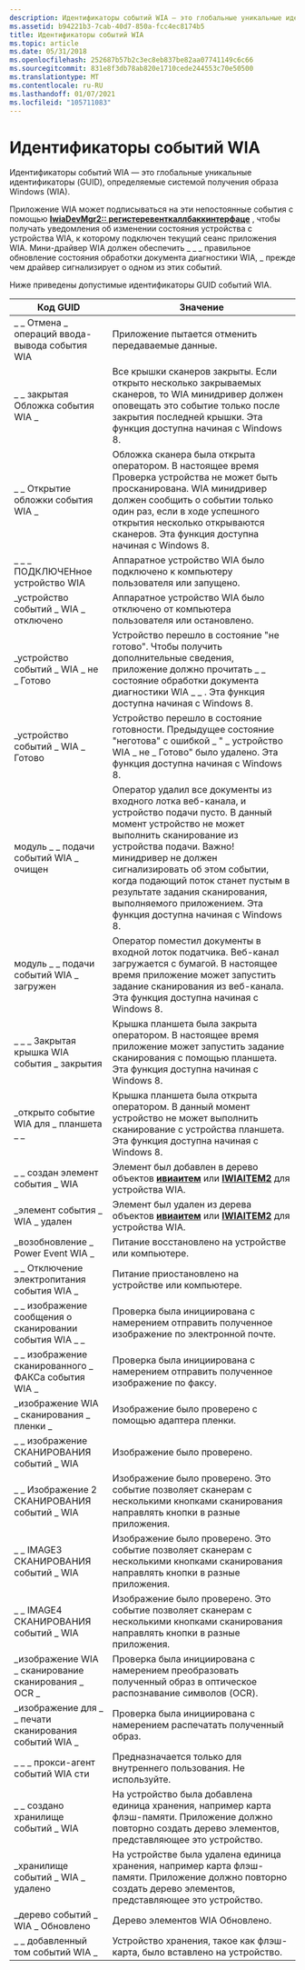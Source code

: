 ```yaml
---
description: Идентификаторы событий WIA — это глобальные уникальные идентификаторы (GUID), определяемые системой получения образа Windows (WIA).
ms.assetid: b94221b3-7cab-40d7-850a-fcc4ec8174b5
title: Идентификаторы событий WIA
ms.topic: article
ms.date: 05/31/2018
ms.openlocfilehash: 252687b57b2c3ec8eb837be82aa07741149c6c66
ms.sourcegitcommit: 831e8f3db78ab820e1710cede244553c70e50500
ms.translationtype: MT
ms.contentlocale: ru-RU
ms.lasthandoff: 01/07/2021
ms.locfileid: "105711083"
---
```

# <a name="wia-event-identifiers"></a>Идентификаторы событий WIA

Идентификаторы событий WIA — это глобальные уникальные идентификаторы (GUID), определяемые системой получения образа Windows (WIA).

Приложение WIA может подписываться на эти непостоянные события с помощью [**IwiaDevMgr2:: регистеревенткаллбаккинтерфаце**](-wia-iwiadevmgr2-registereventcallbackinterface.md) , чтобы получать уведомления об изменении состояния устройства с устройства WIA, к которому подключен текущий сеанс приложения WIA. Мини-драйвер WIA должен обеспечить \_ \_ \_ правильное обновление состояния обработки документа диагностики WIA, \_ прежде чем драйвер сигнализирует о одном из этих событий.

Ниже приведены допустимые идентификаторы GUID событий WIA. 

| Код GUID                             | Значение                                                                                                                                                                                                                                                                                                                               |
|----------------------------------|---------------------------------------------------------------------------------------------------------------------------------------------------------------------------------------------------------------------------------------------------------------------------------------------------------------------------------------|
| \_ \_ Отмена \_ операций ввода-вывода события WIA           | Приложение пытается отменить передаваемые данные.                                                                                                                                                                                                                                                                                   |
| \_ \_ закрытая Обложка события WIA \_        | Все крышки сканеров закрыты. Если открыто несколько закрываемых сканеров, то WIA минидривер должен оповещать это событие только после закрытия последней крышки. Эта функция доступна начиная с Windows 8.                                                                                                                      |
| \_ \_ Открытие обложки события WIA \_          | Обложка сканера была открыта оператором. В настоящее время Проверка устройства не может быть просканирована. WIA минидривер должен сообщить о событии только один раз, если в ходе успешного открытия несколько открываются сканеров. Эта функция доступна начиная с Windows 8.                                                                                        |
| \_ \_ \_ ПОДКЛЮЧЕНное устройство WIA    | Аппаратное устройство WIA было подключено к компьютеру пользователя или запущено.                                                                                                                                                                                                                                                                |
| \_устройство событий \_ WIA \_ отключено | Аппаратное устройство WIA было отключено от компьютера пользователя или остановлено.                                                                                                                                                                                                                                                           |
| \_устройство событий \_ WIA \_ не \_ Готово   | Устройство перешло в состояние "не готово". Чтобы получить дополнительные сведения, приложение должно прочитать \_ \_ состояние обработки документа диагностики WIA \_ \_ . Эта функция доступна начиная с Windows 8.                                                                                                                                                         |
| \_устройство событий \_ WIA \_ Готово        | Устройство перешло в состояние готовности. Предыдущее состояние "неготова" с ошибкой \_ " \_ устройство WIA \_ не \_ Готово" было удалено. Эта функция доступна начиная с Windows 8.                                                                                                                                                             |
| модуль \_ \_ подачи событий WIA \_ очищен      | Оператор удалил все документы из входного лотка веб-канала, и устройство подачи пусто. В данный момент устройство не может выполнить сканирование из устройства подачи. Важно! минидривер не должен сигнализировать об этом событии, когда подающий поток станет пустым в результате задания сканирования, выполняемого приложением. Эта функция доступна начиная с Windows 8. |
| модуль \_ \_ подачи событий WIA \_ загружен       | Оператор поместил документы в входной лоток податчика. Веб-канал загружается с бумагой. В настоящее время приложение может запустить задание сканирования из веб-канала. Эта функция доступна начиная с Windows 8.                                                                                                                     |
| \_ \_ \_ Закрытая крышка WIA события \_ закрытия | Крышка планшета была закрыта оператором. В настоящее время приложение может запустить задание сканирования с помощью планшета. Эта функция доступна начиная с Windows 8.                                                                                                                                                                 |
| \_открыто событие WIA для \_ планшета \_ \_   | Крышка планшета была открыта оператором. В данный момент устройство не может выполнить сканирование с устройства планшета. Эта функция доступна начиная с Windows 8.                                                                                                                                                                                  |
| \_ \_ создан элемент события \_ WIA        | Элемент был добавлен в дерево объектов [**ивиаитем**](/windows/desktop/api/wia_xp/nn-wia_xp-iwiaitem) или [**IWIAITEM2**](-wia-iwiaitem2.md) для устройства WIA.                                                                                                                                                                                                   |
| \_элемент события \_ WIA \_ удален        | Элемент был удален из дерева объектов [**ивиаитем**](/windows/desktop/api/wia_xp/nn-wia_xp-iwiaitem) или [**IWIAITEM2**](-wia-iwiaitem2.md) для устройства WIA.                                                                                                                                                                                               |
| \_возобновление \_ Power Event WIA \_        | Питание восстановлено на устройстве или компьютере.                                                                                                                                                                                                                                                                                    |
| \_ \_ Отключение электропитания события WIA \_       | Питание приостановлено на устройстве или компьютере.                                                                                                                                                                                                                                                                                   |
| \_ \_ изображение сообщения о сканировании события WIA \_ \_   | Проверка была инициирована с намерением отправить полученное изображение по электронной почте.                                                                                                                                                                                                                                                                   |
| \_ \_ изображение сканированного \_ ФАКСа события WIA \_     | Проверка была инициирована с намерением отправить полученное изображение по факсу.                                                                                                                                                                                                                                                                      |
| \_изображение WIA \_ сканирования \_ пленки \_    | Изображение было проверено с помощью адаптера пленки.                                                                                                                                                                                                                                                                                             |
| \_ \_ изображение СКАНИРОВАНИЯ событий \_ WIA          | Изображение было проверено.                                                                                                                                                                                                                                                                                                                 |
| \_ \_ Изображение 2 СКАНИРОВАНИЯ событий \_ WIA         | Изображение было проверено. Это событие позволяет сканерам с несколькими кнопками сканирования направлять кнопки в разные приложения.                                                                                                                                                                                                      |
| \_ \_ IMAGE3 СКАНИРОВАНИЯ событий \_ WIA         | Изображение было проверено. Это событие позволяет сканерам с несколькими кнопками сканирования направлять кнопки в разные приложения.                                                                                                                                                                                                      |
| \_ \_ IMAGE4 СКАНИРОВАНИЯ событий \_ WIA         | Изображение было проверено. Это событие позволяет сканерам с несколькими кнопками сканирования направлять кнопки в разные приложения.                                                                                                                                                                                                      |
| \_изображение WIA \_ сканирование сканирования \_ OCR \_     | Проверка была инициирована с намерением преобразовать полученный образ в оптическое распознавание символов (OCR).                                                                                                                                                                                                                         |
| \_изображение для \_ \_ печати сканирования событий WIA \_   | Проверка была инициирована с намерением распечатать полученный образ.                                                                                                                                                                                                                                                                    |
| \_ \_ \_ прокси-агент событий WIA сти           | Предназначается только для внутреннего пользования. Не используйте.                                                                                                                                                                                                                                                                                           |
| \_ \_ создано хранилище событий \_ WIA     | На устройство была добавлена единица хранения, например карта флэш-памяти. Приложение должно повторно создать дерево элементов, представляющее это устройство.                                                                                                                                                                                            |
| \_хранилище событий \_ WIA \_ удалено     | На устройстве была удалена единица хранения, например карта флэш-памяти. Приложение должно повторно создать дерево элементов, представляющее это устройство.                                                                                                                                                                                        |
| \_дерево событий \_ WIA \_ Обновлено        | Дерево элементов WIA Обновлено.                                                                                                                                                                                                                                                                                                        |
| \_ \_ добавленный том событий WIA \_     | Устройство хранения, такое как флэш-карта, было вставлено на устройство.                                                                                                                                                                                                                                                                 |



 

 

 



